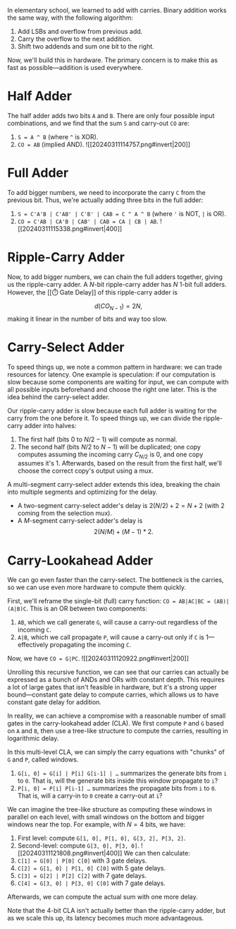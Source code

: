 In elementary school, we learned to add with carries. Binary addition works the same way, with the following algorithm:
1. Add LSBs and overflow from previous add.
2. Carry the overflow to the next addition.
3. Shift two addends and sum one bit to the right.

Now, we'll build this in hardware. The primary concern is to make this as fast as possible—addition is used everywhere.

# Half Adder
The half adder adds two bits `A` and `B`. There are only four possible input combinations, and we find that the sum `S` and carry-out `CO` are:
1. `S = A ^ B` (where `^` is XOR).
2. `CO = AB` (implied AND).
![[20240311114757.png#invert|200]]

# Full Adder
To add bigger numbers, we need to incorporate the carry `C` from the previous bit. Thus, we're actually adding three bits in the full adder:
1. `S = C'A'B | C'AB' | C'B' | CAB = C ^ A ^ B` (where `'` is NOT, `|` is OR).
3. `CO = C'AB | CA'B | CAB' | CAB = CA | CB | AB`.
![[20240311115338.png#invert|400]]

# Ripple-Carry Adder
Now, to add bigger numbers, we can chain the full adders together, giving us the ripple-carry adder. A $N$-bit ripple-carry adder has $N$ 1-bit full adders. However, the [[⏱️ Gate Delay]] of this ripple-carry adder is 
$$
d(CO_{N-1}) = 2N,
$$
 making it linear in the number of bits and way too slow.

# Carry-Select Adder
To speed things up, we note a common pattern in hardware: we can trade resources for latency. One example is speculation: if our computation is slow because some components are waiting for input, we can compute with all possible inputs beforehand and choose the right one later. This is the idea behind the carry-select adder.

Our ripple-carry adder is slow because each full adder is waiting for the carry from the one before it. To speed things up, we can divide the ripple-carry adder into halves:
1. The first half (bits $0$ to $N/2-1$) will compute as normal.
2. The second half (bits $N/2$ to $N - 1$) will be duplicated; one copy computes assuming the incoming carry $C_{N/2}$ is $0$, and one copy assumes it's $1$. Afterwards, based on the result from the first half, we'll choose the correct copy's output using a mux.

A multi-segment carry-select adder extends this idea, breaking the chain into multiple segments and optimizing for the delay.
- A two-segment carry-select adder's delay is $2(N/2) + 2 = N + 2$ (with $2$ coming from the selection mux).
- A $M$-segment carry-select adder's delay is 
$$
2(N/M) + (M-1)*2.
$$


# Carry-Lookahead Adder
We can go even faster than the carry-select. The bottleneck is the carries, so we can use even more hardware to compute them quickly.

First, we'll reframe the single-bit (full) carry function: `CO = AB|AC|BC = (AB)|(A|B)C`. This is an OR between two components:
1. `AB`, which we call generate `G`, will cause a carry-out regardless of the incoming `C`.
2. `A|B`, which we call propagate `P`, will cause a carry-out only if `C` is 1—effectively propagating the incoming `C`.

Now, we have `CO = G|PC`.
![[20240311120922.png#invert|200]]

Unrolling this recursive function, we can see that our carries can actually be expressed as a bunch of ANDs and ORs with constant depth. This requires a lot of large gates that isn't feasible in hardware, but it's a strong upper bound—constant gate delay to compute carries, which allows us to have constant gate delay for addition.

In reality, we can achieve a compromise with a reasonable number of small gates in the carry-lookahead adder (CLA). We first compute `P` and `G` based on `A` and `B`, then use a tree-like structure to compute the carries, resulting in logarithmic delay.

In this multi-level CLA, we can simply the carry equations with "chunks" of `G` and `P`, called windows.
1. `G[i, 0] = G[i] | P[i] G[i-1] | …` summarizes the generate bits from `i` to `0`. That is, will the generate bits inside this window propagate to `i`?
2. `P[i, 0] = P[i] P[i-1] …` summarizes the propagate bits from `i` to `0`. That is, will a carry-in to `0` create a carry-out at `i`?

We can imagine the tree-like structure as computing these windows in parallel on each level, with small windows on the bottom and bigger windows near the top. For example, with $N = 4$ bits, we have:
1. First level: compute `G[1, 0], P[1, 0], G[3, 2], P[3, 2]`.
2. Second-level: compute `G[3, 0], P[3, 0]`.
![[20240311121808.png#invert|400]]
We can then calculate:
1. `C[1] = G[0] | P[0] C[0]` with 3 gate delays.
2. `C[2] = G[1, 0] | P[1, 0] C[0]` with 5 gate delays.
3. `C[3] = G[2] | P[2] C[2]` with 7 gate delays.
4. `C[4] = G[3, 0] | P[3, 0] C[0]` with 7 gate delays.

Afterwards, we can compute the actual sum with one more delay.

Note that the 4-bit CLA isn't actually better than the ripple-carry adder, but as we scale this up, its latency becomes much more advantageous.